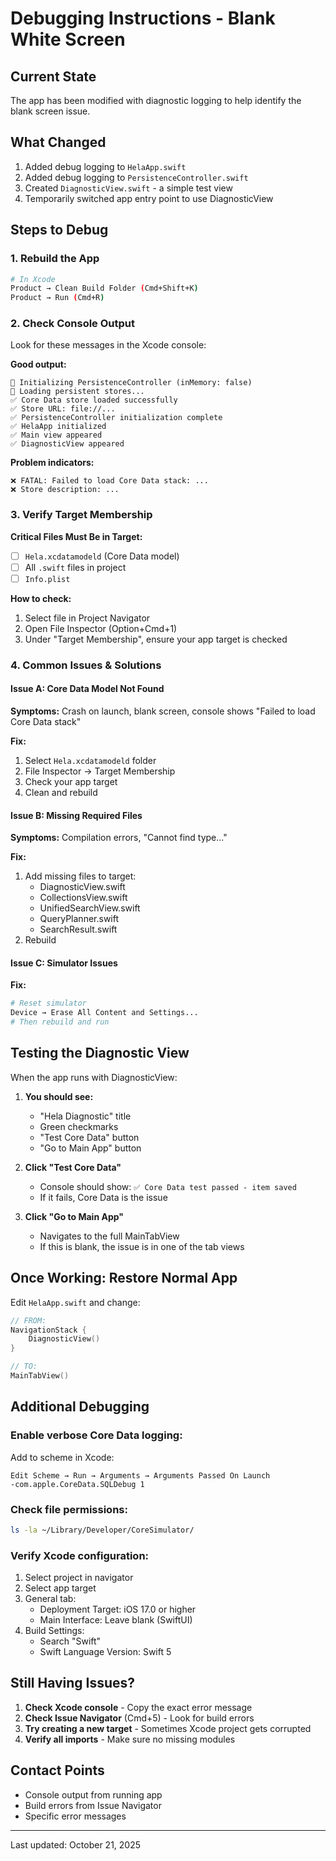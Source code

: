 # Debugging Instructions - Blank White Screen

## Current State
The app has been modified with diagnostic logging to help identify the blank screen issue.

## What Changed
1. Added debug logging to `HelaApp.swift`
2. Added debug logging to `PersistenceController.swift`
3. Created `DiagnosticView.swift` - a simple test view
4. Temporarily switched app entry point to use DiagnosticView

## Steps to Debug

### 1. Rebuild the App
```bash
# In Xcode
Product → Clean Build Folder (Cmd+Shift+K)
Product → Run (Cmd+R)
```

### 2. Check Console Output
Look for these messages in the Xcode console:

**Good output:**
```
🔵 Initializing PersistenceController (inMemory: false)
🔵 Loading persistent stores...
✅ Core Data store loaded successfully
✅ Store URL: file://...
✅ PersistenceController initialization complete
✅ HelaApp initialized
✅ Main view appeared
✅ DiagnosticView appeared
```

**Problem indicators:**
```
❌ FATAL: Failed to load Core Data stack: ...
❌ Store description: ...
```

### 3. Verify Target Membership

**Critical Files Must Be in Target:**
- [ ] `Hela.xcdatamodeld` (Core Data model)
- [ ] All `.swift` files in project
- [ ] `Info.plist`

**How to check:**
1. Select file in Project Navigator
2. Open File Inspector (Option+Cmd+1)
3. Under "Target Membership", ensure your app target is checked

### 4. Common Issues & Solutions

#### Issue A: Core Data Model Not Found
**Symptoms:** Crash on launch, blank screen, console shows "Failed to load Core Data stack"

**Fix:**
1. Select `Hela.xcdatamodeld` folder
2. File Inspector → Target Membership
3. Check your app target
4. Clean and rebuild

#### Issue B: Missing Required Files
**Symptoms:** Compilation errors, "Cannot find type..."

**Fix:**
1. Add missing files to target:
   - DiagnosticView.swift
   - CollectionsView.swift
   - UnifiedSearchView.swift
   - QueryPlanner.swift
   - SearchResult.swift
2. Rebuild

#### Issue C: Simulator Issues
**Fix:**
```bash
# Reset simulator
Device → Erase All Content and Settings...
# Then rebuild and run
```

## Testing the Diagnostic View

When the app runs with DiagnosticView:

1. **You should see:**
   - "Hela Diagnostic" title
   - Green checkmarks
   - "Test Core Data" button
   - "Go to Main App" button

2. **Click "Test Core Data"**
   - Console should show: `✅ Core Data test passed - item saved`
   - If it fails, Core Data is the issue

3. **Click "Go to Main App"**
   - Navigates to the full MainTabView
   - If this is blank, the issue is in one of the tab views

## Once Working: Restore Normal App

Edit `HelaApp.swift` and change:
```swift
// FROM:
NavigationStack {
    DiagnosticView()
}

// TO:
MainTabView()
```

## Additional Debugging

### Enable verbose Core Data logging:
Add to scheme in Xcode:
```
Edit Scheme → Run → Arguments → Arguments Passed On Launch
-com.apple.CoreData.SQLDebug 1
```

### Check file permissions:
```bash
ls -la ~/Library/Developer/CoreSimulator/
```

### Verify Xcode configuration:
1. Select project in navigator
2. Select app target
3. General tab:
   - Deployment Target: iOS 17.0 or higher
   - Main Interface: Leave blank (SwiftUI)
4. Build Settings:
   - Search "Swift"
   - Swift Language Version: Swift 5

## Still Having Issues?

1. **Check Xcode console** - Copy the exact error message
2. **Check Issue Navigator** (Cmd+5) - Look for build errors
3. **Try creating a new target** - Sometimes Xcode project gets corrupted
4. **Verify all imports** - Make sure no missing modules

## Contact Points
- Console output from running app
- Build errors from Issue Navigator
- Specific error messages

---
Last updated: October 21, 2025

